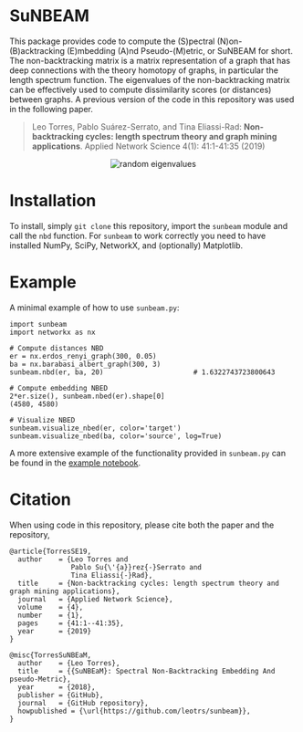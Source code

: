 

# SuNBEAM

This package provides code to compute the (S)pectral (N)on-(B)acktracking
(E)mbedding (A)nd Pseudo-(M)etric, or SuNBEAM for short.  The
non-backtracking matrix is a matrix representation of a graph that has deep
connections with the theory homotopy of graphs, in particular the length
spectrum function.  The eigenvalues of the non-backtracking matrix can be
effectively used to compute dissimilarity scores (or distances) between
graphs.  A previous version of the code in this repository was used in the
following paper.

> Leo Torres, Pablo Suárez-Serrato, and Tina Eliassi-Rad:
> **Non-backtracking cycles: length spectrum theory and graph mining
> applications**. Applied Network Science 4(1): 41:1-41:35 (2019)

<p align="center">
  <img src="https://github.com/leotrs/sunbeam/blob/master/random_eigenvalues.png?raw=true" alt="random eigenvalues"/>
</p>


# Installation

To install, simply `git clone` this repository, import the `sunbeam` module
and call the `nbd` function.  For `sunbeam` to work correctly you need to
have installed NumPy, SciPy, NetworkX, and (optionally) Matplotlib.


# Example

A minimal example of how to use `sunbeam.py`:

```
import sunbeam
import networkx as nx

# Compute distances NBD
er = nx.erdos_renyi_graph(300, 0.05)
ba = nx.barabasi_albert_graph(300, 3)
sunbeam.nbd(er, ba, 20)                      # 1.6322743723800643

# Compute embedding NBED
2*er.size(), sunbeam.nbed(er).shape[0]
(4580, 4580)

# Visualize NBED
sunbeam.visualize_nbed(er, color='target')
sunbeam.visualize_nbed(ba, color='source', log=True)
```

A more extensive example of the functionality provided in `sunbeam.py` can
be found in the [example notebook](https://github.com/leotrs/sunbeam/blob/master/example.ipynb).


# Citation

When using code in this repository, please cite both the paper and the
repository,

```
@article{TorresSE19,
  author    = {Leo Torres and
               Pablo Su{\'{a}}rez{-}Serrato and
               Tina Eliassi{-}Rad},
  title     = {Non-backtracking cycles: length spectrum theory and graph mining applications},
  journal   = {Applied Network Science},
  volume    = {4},
  number    = {1},
  pages     = {41:1--41:35},
  year      = {2019}
}

@misc{TorresSuNBEaM,
  author    = {Leo Torres},
  title     = {{SuNBEaM}: Spectral Non-Backtracking Embedding And pseudo-Metric},
  year      = {2018},
  publisher = {GitHub},
  journal   = {GitHub repository},
  howpublished = {\url{https://github.com/leotrs/sunbeam}},
}

```
